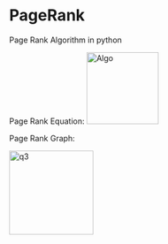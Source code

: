 # PageRank
Page Rank Algorithm in python

Page Rank Equation: 
<img width="130" alt="Algo" src="https://user-images.githubusercontent.com/77468658/192345047-72fd98cc-6eb5-4793-a7ae-e876e149d099.PNG">

Page Rank Graph:

<img width="152" alt="q3" src="https://user-images.githubusercontent.com/77468658/192344894-fb6f5fe1-1dae-4600-b67d-d710f0be3fda.PNG">
